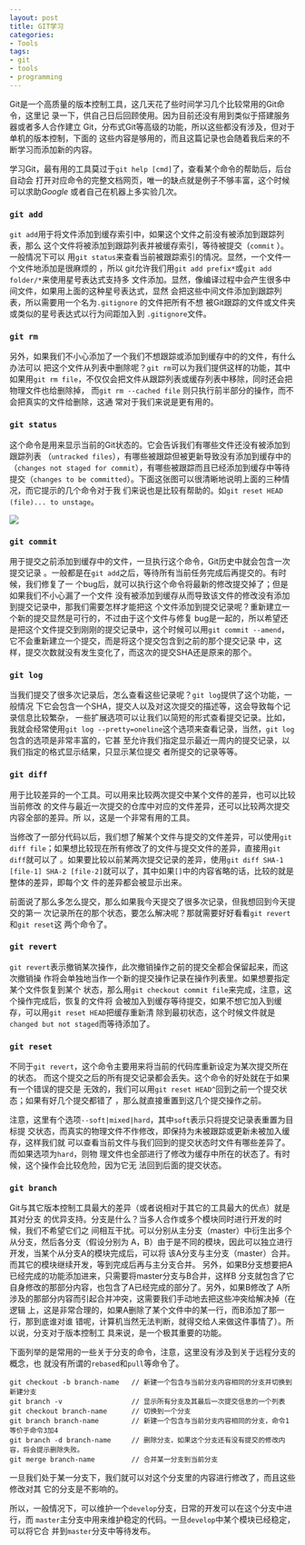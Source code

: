 ```yaml
---
layout: post
title: GIT学习
categories:
- Tools
tags:
- git
- tools
- programming
---
```


Git是一个高质量的版本控制工具，这几天花了些时间学习几个比较常用的Git命令，这里记
录一下，供自己日后回顾使用。因为目前还没有用到类似于搭建服务器或者多人合作建立
Git，分布式Git等高级的功能，所以这些都没有涉及，但对于单机的版本控制，下面的
这些内容是够用的，而且这篇记录也会随着我后来的不断学习而添加新的内容。

学习Git，最有用的工具莫过于`git help [cmd]`了，查看某个命令的帮助后，后台自动会
打开对应命令的完整文档网页，唯一的缺点就是例子不够丰富，这个时候可以求助*Google*
或者自己在机器上多实验几次。

### `git add`  

`git add`用于将文件添加到缓存索引中，如果这个文件之前没有被添加到跟踪列表，那么
这个文件将被添加到跟踪列表并被缓存索引，等待被提交（`commit` ）。一般情况下可以
用`git status`来查看当前被跟踪索引的情况。显然，一个文件一个文件地添加是很麻烦的
，所以 git允许我们用`git add prefix*`或`git add folder/*`来使用星号表达式支持多
文件添加。显然，像编译过程中会产生很多中间文件，如果用上面的这种星号表达式，显然
会把这些中间文件添加到跟踪列表，所以需要用一个名为`.gitignore` 的文件把所有不想
被Git跟踪的文件或文件夹或类似的星号表达式以行为间距加入到 `.gitignore`文件。

### `git rm`

另外，如果我们不小心添加了一个我们不想跟踪或添加到缓存中的的文件，有什么办法可以
把这个文件从列表中删除呢？`git rm`可以为我们提供这样的功能，其中如果用`git rm
file`，不仅仅会把文件从跟踪列表或缓存列表中移除，同时还会把物理文件也给删除掉，
而`git rm --cached file` 则只执行前半部分的操作，而不会把真实的文件给删除，这通
常对于我们来说是更有用的。

### `git status`  

这个命令是用来显示当前的Git状态的。它会告诉我们有哪些文件还没有被添加到跟踪列表
（`untracked files`），有哪些被跟踪但被更新导致没有添加到缓存中的（`changes not
staged for commit`），有哪些被跟踪而且已经添加到缓存中等待提交（`changes to be
committed`）。下面这张图可以很清晰地说明上面的三种情况，而它提示的几个命令对于我
们来说也是比较有帮助的。如`git reset HEAD (file)... to unstage`。

![](http://octman.com/images/2013/git-status.jpg)

### `git commit`  

用于提交之前添加到缓存中的文件，一旦执行这个命令，Git历史中就会包含一次提交记录
。一般都是在`git add`之后，等待所有当前任务完成后再提交的。有时候，我们修复了一
个bug后，就可以执行这个命令将最新的修改提交掉了；但是如果我们不小心漏了一个文件
没有被添加到缓存从而导致该文件的修改没有添加到提交记录中，那我们需要怎样才能把这
个文件添加到提交记录呢？重新建立一个新的提交显然是可行的，不过由于这个文件与修复
bug是一起的，所以希望还是把这个文件提交到刚刚的提交记录中，这个时候可以用`git
commit --amend`，它不会重新建立一个提交，而是将这个提交包含到之前的那个提交记录
中，这样，提交次数就没有发生变化了，而这次的提交SHA还是原来的那个。

### `git log`

当我们提交了很多次记录后，怎么查看这些记录呢？`git log`提供了这个功能，一般情况
下它会包含一个SHA，提交人以及对这次提交的描述等，这会导致每个记录信息比较繁杂，
一些扩展选项可以让我们以简短的形式查看提交记录。比如，我就会经常使用`git log
--pretty=oneline`这个选项来查看记录，当然，`git log`包含的选项是非常丰富的，它甚
至允许我们指定显示最近一周内的提交记录，以我们指定的格式显示结果，只显示某位提交
者所提交的记录等等。

### `git diff`

用于比较差异的一个工具。可以用来比较两次提交中某个文件的差异，也可以比较当前修改
的文件与最近一次提交的仓库中对应的文件差异，还可以比较两次提交内容全部的差异。所
以，这是一个非常有用的工具。

当修改了一部分代码以后，我们想了解某个文件与提交的文件差异，可以使用`git diff
file`；如果想比较现在所有修改了的文件与提交文件的差异，直接用`git diff`就可以了
。如果要比较以前某两次提交记录的差异，使用`git diff SHA-1 [file-1] SHA-2
[file-2]`就可以了，其中如果`[]`中的内容省略的话，比较的就是整体的差异，即每个文
件的差异都会被显示出来。

前面说了那么多怎么提交，那么如果我今天提交了很多次记录，但我想回到今天提交的第一
次记录所在的那个状态，要怎么解决呢？那就需要好好看看`git revert`和`git reset`这
两个命令了。

### `git revert`

`git revert`表示撤销某次操作，此次撤销操作之前的提交全都会保留起来，而这次撤销操
作将会单独地当作一个新的提交操作记录在操作列表里。如果想要指定某个文件恢复到某个
状态，那么用`git checkout commit file`来完成，注意，这个操作完成后，恢复的文件将
会被加入到缓存等待提交，如果不想它加入到缓存，可以用`git reset HEAD`把缓存重新清
除到最初状态，这个时候文件就是`changed but not staged`而等待添加了。

### `git reset`

不同于`git revert`，这个命令主要用来将当前的代码库重新设定为某次提交所在的状态。
而这个提交之后的所有提交记录都会丢失。这个命令的好处就在于如果有一个错误的提交是
无效的，我们可以用`git reset HEAD^`回到之前一个提交状态；如果有好几个提交都错了
，那么就直接重置到这几个提交操作之前。

注意，这里有个选项`--soft|mixed|hard`，其中`soft`表示只将提交记录表重置为目标提
交状态，而真实的物理文件不作修改，即保持为未被跟踪或更新未被加入缓存，这样我们就
可以查看当前文件与我们回到的提交状态时文件有哪些差异了。而如果选项为`hard`，则物
理文件也全部进行了修改为缓存中所在的状态了。有时候，这个操作会比较危险，因为它无
法回到后面的提交状态。

### `git branch`

Git与其它版本控制工具最大的差异（或者说相对于其它的工具最大的优点）就是其对分支
的优异支持。分支是什么？当多人合作或多个模块同时进行开发的时候，我们不希望它们之
间相互干扰。可以分别从主分支（master）中衍生出多个从分支，然后各分支（假设分别为
A，B）由于是不同的模块，因此可以独立进行开发，当某个从分支A的模块完成后，可以将
该A分支与主分支（master）合并。而其它的模块继续开发，等到完成后再与主分支合并。
另外，如果B分支想要把A已经完成的功能添加进来，只需要将master分支与B合并，这样B
分支就包含了它自身修改的那部分内容，也包含了A已经完成的部分了。另外，如果B修改了
A所涉及的那部分内容而引起合并冲突，这需要我们手动地去把这些冲突给解决掉（在逻辑
上，这是非常合理的，如果A删除了某个文件中的某一行，而B添加了那一行，那到底谁对谁
错呢，计算机当然无法判断，就得交给人来做这件事情了）。所以说，分支对于版本控制工
具来说，是一个极其重要的功能。

下面列举的是常用的一些关于分支的命令，注意，这里没有涉及到关于远程分支的概念，也
就没有所谓的`rebased`和`pull`等命令了。

    git checkout -b branch-name   // 新建一个包含与当前分支内容相同的分支并切换到新建分支
    git branch -v                 // 显示所有分支及其最后一次提交信息的一个列表
    git checkout branch-name      // 切换到一个分支
    git branch branch-name        // 新建一个包含与当前分支内容相同的分支，命令1等价于命令3加4
    git branch -d branch-name     // 删除分支，如果这个分支还有没有提交的修改内容，将会提示删除失败。
    git merge branch-name         // 合并某一分支到当前分支

一旦我们处于某一分支下，我们就可以对这个分支里的内容进行修改了，而且这些修改对其
它的分支是不影响的。

所以，一般情况下，可以维护一个`develop`分支，日常的开发可以在这个分支中进行，而
`master`主分支中用来维护稳定的代码。一旦`develop`中某个模块已经稳定，可以将它合
并到`master`分支中等待发布。
